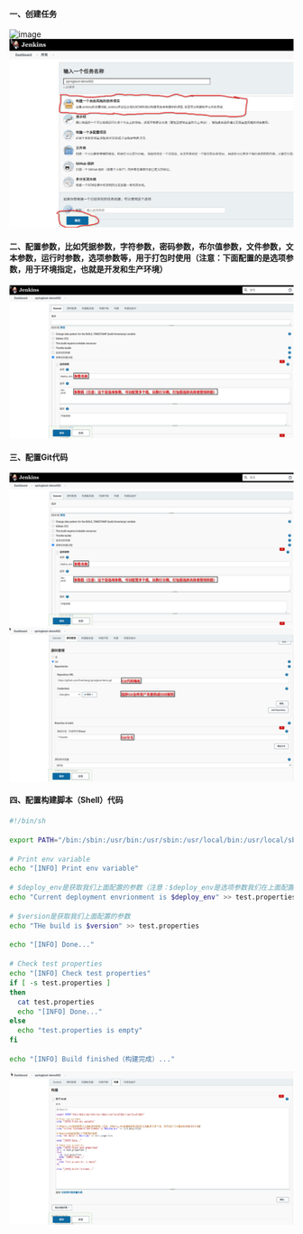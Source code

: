 #### 一、创建任务
![image](https://github.com/firechiang/kubernetes-study/blob/master/jenkins/image/build01.PNG)
![image](https://github.com/firechiang/kubernetes-study/blob/master/jenkins/image/freestyle-job-simple01.png)

#### 二、配置参数，比如凭据参数，字符参数，密码参数，布尔值参数，文件参数，文本参数，运行时参数，选项参数等，用于打包时使用（注意：下面配置的是选项参数，用于环境指定，也就是开发和生产环境）
![image](https://github.com/firechiang/kubernetes-study/blob/master/jenkins/image/freestyle-job-simple02.png)

#### 三、配置Git代码
![image](https://github.com/firechiang/kubernetes-study/blob/master/jenkins/image/freestyle-job-simple02.png)
![image](https://github.com/firechiang/kubernetes-study/blob/master/jenkins/image/freestyle-job-simple03.png)

#### 四、配置构建脚本（Shell）代码
```bash
#!/bin/sh

export PATH="/bin:/sbin:/usr/bin:/usr/sbin:/usr/local/bin:/usr/local/sbin"

# Print env variable
echo "[INFO] Print env variable"

# $deploy_env是获取我们上面配置的参数（注意：$deploy_env是选项参数我们在上面配置了多个值，在打包时可以选择具体使用那个值）
echo "Current deployment envrionment is $deploy_env" >> test.properties

# $version是获取我们上面配置的参数
echo "THe build is $version" >> test.properties

echo "[INFO] Done..."

# Check test properties
echo "[INFO] Check test properties"
if [ -s test.properties ]
then
  cat test.properties
  echo "[INFO] Done..."
else
  echo "test.properties is empty"
fi

echo "[INFO] Build finished（构建完成）..."
```

![image](https://github.com/firechiang/kubernetes-study/blob/master/jenkins/image/freestyle-job-simple04.png)